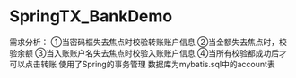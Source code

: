 # SpringTX_BankDemo

需求分析：
①当密码框失去焦点时校验转账账户信息 
②当金额失去焦点时，校验余额
③当入账账户名失去焦点时校验入账账户信息
④当所有校验都成功后才可以点击转账
使用了Spring的事务管理
数据库为mybatis.sql中的account表
